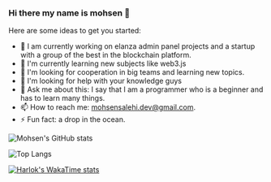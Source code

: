 ### Hi there my name is mohsen 👋

<!--
**mohsen-salehi/mohsen-salehi** is a ✨ _special_ ✨ repository because its `README.md` (this file) appears on your GitHub profile.
-->
Here are some ideas to get you started:

- 🔭 I am currently working on elanza admin panel projects and a startup with a group of the best in the blockchain platform.
- 🌱 I'm currently learning new subjects like web3.js
- 👯 I'm looking for cooperation in big teams and learning new topics.
- 🤔 I'm looking for help with your knowledge guys
- 💬 Ask me about this: I say that I am a programmer who is a beginner and has to learn many things.
- 📫 How to reach me: mohsensalehi.dev@gmail.com.
- ⚡ Fun fact: a drop in the ocean.

![Mohsen's GitHub stats](https://github-readme-stats.vercel.app/api?username=mohsen-salehi&show_icons=true&theme=radical)

![Top Langs](https://github-readme-stats.vercel.app/api/top-langs/?username=mohsen-salehi&hide_progress=true)

[![Harlok's WakaTime stats](https://github-readme-stats.vercel.app/api/wakatime?username=mohsen-salehi)]([https://github.com/anuraghazra](https://github.com/mohsen-salehi/)https://github.com/mohsen-salehi/github-readme-stats)
